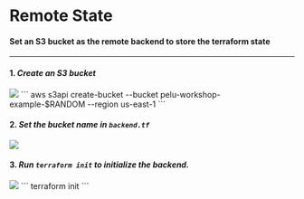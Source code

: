 # Remote State

#### Set an S3 bucket as the remote backend to store the terraform state

---
#### 1. *Create an S3 bucket*

<image src="./images/create_bucket.gif">
```
aws s3api create-bucket --bucket pelu-workshop-example-$RANDOM --region us-east-1
```

#### 2. *Set the bucket name in `backend.tf`*
<image src="./images/set_backend.gif">


#### 3. *Run `terraform init` to initialize the backend.*
<image src="./images/tf_init.png">
```
terraform init
```
